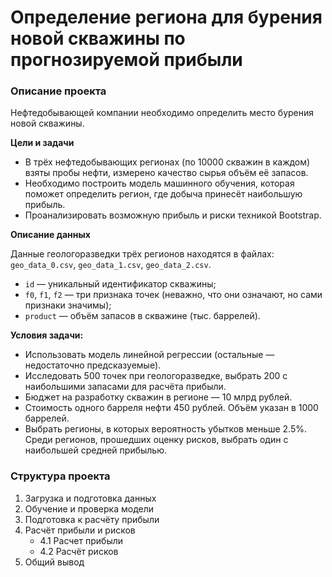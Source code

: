 # Определение региона для бурения новой скважины по прогнозируемой прибыли

### Описание проекта

Нефтедобывающей компании необходимо определить место бурения новой скважины.

**Цели и задачи**
* В трёх нефтедобывающих регионах (по 10000 скважин в каждом) взяты пробы нефти, измерено качество сырья объём её запасов.
* Необходимо построить модель машинного обучения, которая поможет определить регион, где добыча принесёт наибольшую прибыль.
* Проанализировать возможную прибыль и риски техникой Bootstrap.

**Описание данных**

Данные геологоразведки трёх регионов находятся в файлах: `geo_data_0.csv`, `geo_data_1.csv`, `geo_data_2.csv`.

* `id` — уникальный идентификатор скважины;
* `f0`, `f1`, `f2` — три признака точек (неважно, что они означают, но сами признаки значимы);
* `product` — объём запасов в скважине (тыс. баррелей).

**Условия задачи:**
* Использовать модель линейной регрессии (остальные — недостаточно предсказуемые).
* Исследовать 500 точек при геологоразведке, выбрать 200 с наибольшими запасами для расчёта прибыли.
* Бюджет на разработку скважин в регионе — 10 млрд рублей.
* Стоимость одного барреля нефти 450 рублей. Объём указан в 1000 баррелей.
* Выбрать регионы, в которых вероятность убытков меньше 2.5%. Среди регионов, прошедших оценку рисков, выбрать один с наибольшей средней прибылью.

### Структура проекта

1. Загрузка и подготовка данных
2. Обучение и проверка модели
3. Подготовка к расчёту прибыли
4. Расчёт прибыли и рисков
    * 4.1 Расчет прибыли
    * 4.2 Расчёт рисков
5. Общий вывод